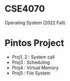# CSE4070
Operating System (2022 Fall)

<h1>Pintos Project</h1>
<ul>
<li>Proj1, 2 : System call</li>
<li>Proj3 : Scheduling</li>
<li>Proj4 : Virtual Memory</li>
<li>Proj5 : File System</li>
</ul>

